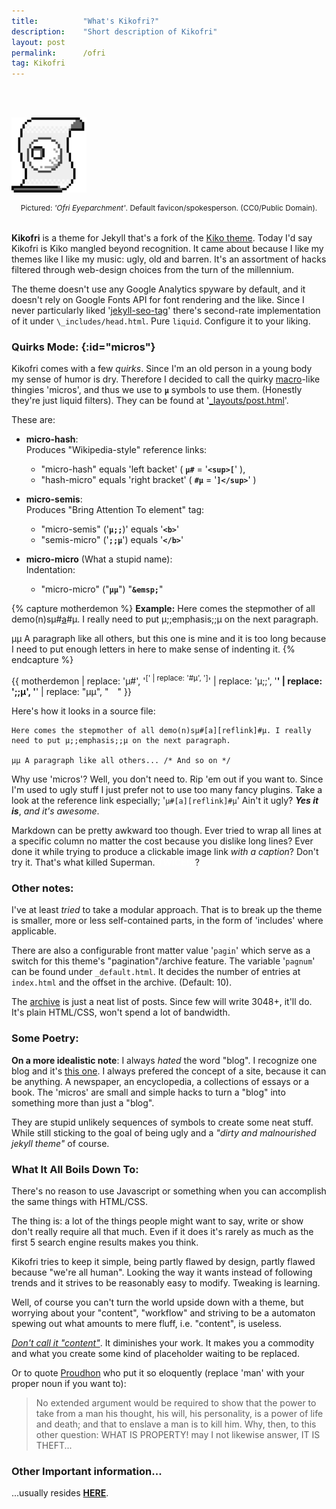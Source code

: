 ```yaml
---
title:          "What's Kikofri?"
description:    "Short description of Kikofri"
layout: post
permalink:      /ofri
tag: Kikofri
---
```


<style>
img {
    width: 120px;
    margin: 3rem auto 0 auto;
}
p.pic {
    margin: auto;
    margin-bottom: 2rem;
    text-align: center;
    font-size: 0.75rem;
}
</style>

![Kikofrieye. Used as default favicon. CC0.](/assets/images/kikofrieye.png)
<p class="pic">Pictured: <em>'Ofri Eyeparchment'</em>. Default
favicon/spokesperson.  (CC0/Public Domain).</p> 


**Kikofri** is a theme for Jekyll that's a fork of the [Kiko theme][1]. Today I'd
say Kikofri is Kiko mangled beyond recognition. It came about because I like my
themes like I like my music: ugly, old and barren. It's an assortment of hacks
filtered through web-design choices from the turn of the millennium.

The theme doesn't use any Google Analytics spyware by default, and it doesn't rely on
Google Fonts API for font rendering and the like. Since I never particularly
liked '[jekyll-seo-tag][2]' there's second-rate implementation of it under
`\_includes/head.html`. Pure `liquid`. Configure it to your liking.

[1]: https://github.com/gfjaru/Kiko
[2]: https://github.com/jekyll/jekyll-seo-tag


### Quirks Mode: [](){:id="micros"}

Kikofri comes with a few _quirks_. Since I'm an old person in a young body my
sense of humor is dry. Therefore I decided to call the quirky [macro][4]-like
thingies 'micros', and thus we use to **`µ`** symbols to use them. (Honestly
they're just liquid filters). They can be found at '[\_layouts/post.html][5]'.

These are:

* **micro-hash**:  
    Produces "Wikipedia-style" reference links:
    - "micro-hash" equals 'left backet' ( **`µ#`** = '**`<sup>[`**' ),
    - "hash-micro" equals 'right bracket' ( **`#µ`** = '**`]</sup>`**' )
            
* **micro-semis**:  
    Produces "Bring Attention To element" tag:
    - "micro-semis" ('**`µ;;`**)' equals '**`<b>`**'
    - "semis-micro" ('**`;;µ`**') equals '**`</b>`**'
            
* **micro-micro** (What a stupid name):  
    Indentation:
    - "micro-micro" ("**`µµ`**") "**`&emsp;`**"

[4]: https://en.wikipedia.org/wiki/Macro_(computer_science)
[5]: https://github.com/kxxvii/Kikofri/blob/master/_layouts/post.html

{% capture motherdemon %}
**Example:** Here comes the stepmother of all demo(n)sµ#[a][reflink]#µ. I
really need to put µ;;emphasis;;µ on the next paragraph.

µµ A paragraph like all others, but this one is mine and it is too long because I
need to put enough letters in here to make sense of indenting it.
{% endcapture %}

{{ motherdemon | replace: 'µ#', '<sup>[' | replace: '#µ', ']</sup>'
| replace: 'µ;;', '<b>' | replace: ';;µ', '</b>'
| replace: "µµ", "&emsp;" }}


Here's how it looks in a source file:

```
Here comes the stepmother of all demo(n)sµ#[a][reflink]#µ. I really
need to put µ;;emphasis;;µ on the next paragraph.

µµ A paragraph like all others... /* And so on */
```

[reflink]: https://en.wikipedia.org/wiki/The_Mother_of_All_Demos

Why use 'micros'? Well, you don't need to. Rip 'em out if you want to. Since
I'm used to ugly stuff I just prefer not to use too many fancy plugins. Take a
look at the reference link especially; '`µ#[a][reflink]#µ`' Ain't it ugly?
***Yes it is***, _and it's awesome_.

Markdown can be pretty awkward too though. Ever tried to wrap all lines at a
specific column no matter the cost because you dislike long lines? Ever done it
while trying to produce a clickable image link _with a caption_? Don't try it.
That's what killed Superman.<style>a.d{color: #fff;font-weight:bold;}a.d:hover
{color:#000;}</style><a class="d"> TWICE!!!</a>?

### Other notes: ###

I've at least _tried_ to take a modular approach. That is to break up the theme
is smaller, more or less  self-contained parts, in the form of 'includes' where
applicable.

There are also a configurable front matter value '`pagin`' which serve as a
switch for this theme's "pagination"/archive feature. The variable '`pagnum`'
can be found under `_default.html`. It decides the number of entries at
`index.html` and the offset in the archive. (Default: 10).

The [archive](/archive) is just a neat list of posts. Since few will write
3048+, it'll do. It's plain HTML/CSS, won't spend a lot of bandwidth.

### Some Poetry: ###

**On a more idealistic note**: I always _hated_ the word "blog". I recognize
one blog and it's [this one][8]. I always prefered the concept of a site,
because it can be anything. A newspaper, an encyclopedia, a collections of
essays or a book. The 'micros' are small and simple hacks to turn a "blog" into
something more than just a "blog".

They are stupid unlikely sequences of symbols to create some neat stuff. While
still sticking to the goal of being ugly and a _"dirty and malnourished jekyll
theme"_ of course.

[8]: https://metroid.fandom.com/wiki/Alpha_Blogg

### What It All Boils Down To: ###

There's no reason to use Javascript or something when you can accomplish the
same things with HTML/CSS.

The thing is: a lot of the things people might want to say, write or show don't
really require all that much. Even if it does it's rarely as much as the first
5 search engine results makes you think.

Kikofri tries to keep it simple, being partly flawed by design, partly flawed
because "we're all human". Looking the way it wants instead of following trends
and it strives to be reasonably easy to modify. Tweaking is learning.

Well, of course you can't turn the world upside down with a theme, but worrying
about your "content", "workflow" and striving to be a automaton spewing out
what amounts to mere fluff, i.e. "content", is useless.

[_Don't call it "content"_][works]. It diminishes your work. It makes you a
commodity and what you create some kind of placeholder waiting to be replaced.

[works]: https://www.gnu.org/philosophy/words-to-avoid.html#Content

Or to quote [Proudhon][prod] who put it so eloquently (replace 'man' with your
proper noun if you want to):

> No extended argument would be required to show that the power to take from a
> man his thought, his will, his personality, is a power of life and death; and
> that to enslave a man is to kill him. Why, then, to this other question: WHAT
> IS PROPERTY! may I not likewise answer, IT IS THEFT...

[prod]: /2016/07/16/example-post.html#theft


### Other Important information...

...usually resides [**HERE**](https://github.com/kxxvii/Kikofri/tree/master).

